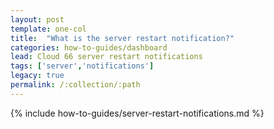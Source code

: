 ```yaml
---
layout: post
template: one-col
title:  "What is the server restart notification?"
categories: how-to-guides/dashboard
lead: Cloud 66 server restart notifications
tags: ['server','notifications']
legacy: true
permalink: /:collection/:path
---
```


{% include how-to-guides/server-restart-notifications.md %}
